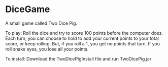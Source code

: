 # DiceGame
A small game called Two Dice Pig.

To play:
Roll the dice and try to score 100 points before the computer does.
Each turn, you can choose to hold to add your current points to your total score, or keep rolling. But, if you roll a 1, you get no points that turn.
If you roll snake eyes, you lose all your points.

To install:
Download the TwoDicePigInstall file and run TwoDicePig.jar
